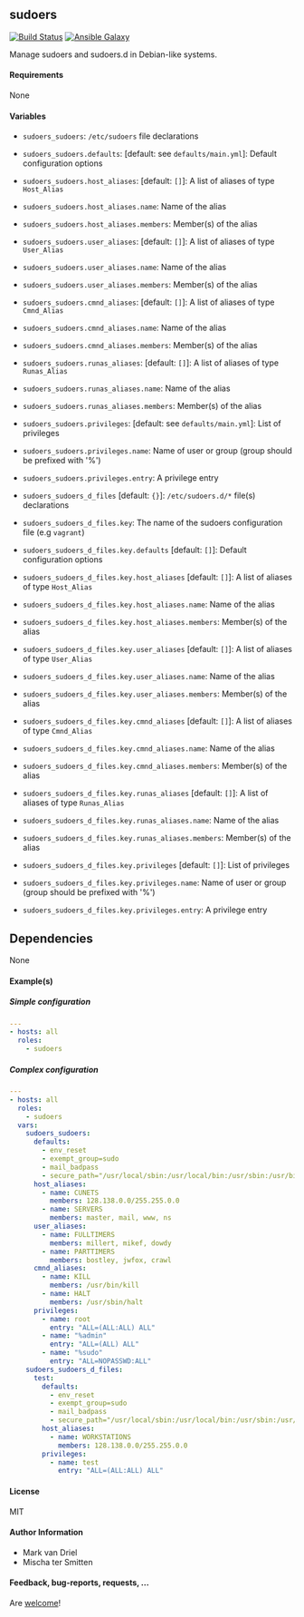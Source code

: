 ## sudoers

[![Build Status](https://travis-ci.org/Oefenweb/ansible-sudoers.svg?branch=master)](https://travis-ci.org/Oefenweb/ansible-sudoers) [![Ansible Galaxy](http://img.shields.io/badge/ansible--galaxy-sudoers-blue.svg)](https://galaxy.ansible.com/Oefenweb/sudoers)

Manage sudoers and sudoers.d in Debian-like systems.

#### Requirements

None

#### Variables

* `sudoers_sudoers`: `/etc/sudoers` file declarations
* `sudoers_sudoers.defaults`: [default: see `defaults/main.yml`]: Default configuration options
* `sudoers_sudoers.host_aliases`: [default: `[]`]: A list of aliases of type `Host_Alias`
* `sudoers_sudoers.host_aliases.name`: Name of the alias
* `sudoers_sudoers.host_aliases.members`: Member(s) of the alias
* `sudoers_sudoers.user_aliases`: [default: `[]`]: A list of aliases of type `User_Alias`
* `sudoers_sudoers.user_aliases.name`: Name of the alias
* `sudoers_sudoers.user_aliases.members`: Member(s) of the alias
* `sudoers_sudoers.cmnd_aliases`: [default: `[]`]: A list of aliases of type `Cmnd_Alias`
* `sudoers_sudoers.cmnd_aliases.name`: Name of the alias
* `sudoers_sudoers.cmnd_aliases.members`: Member(s) of the alias
* `sudoers_sudoers.runas_aliases`: [default: `[]`]: A list of aliases of type `Runas_Alias`
* `sudoers_sudoers.runas_aliases.name`: Name of the alias
* `sudoers_sudoers.runas_aliases.members`: Member(s) of the alias
* `sudoers_sudoers.privileges`: [default: see `defaults/main.yml`]: List of privileges
* `sudoers_sudoers.privileges.name`: Name of user or group (group should be prefixed with '%')
* `sudoers_sudoers.privileges.entry`: A privilege entry

* `sudoers_sudoers_d_files` [default: `{}`]: `/etc/sudoers.d/*` file(s) declarations
* `sudoers_sudoers_d_files.key`: The name of the sudoers configuration file (e.g `vagrant`)
* `sudoers_sudoers_d_files.key.defaults` [default: `[]`]: Default configuration options
* `sudoers_sudoers_d_files.key.host_aliases` [default: `[]`]: A list of aliases of type `Host_Alias`
* `sudoers_sudoers_d_files.key.host_aliases.name`: Name of the alias
* `sudoers_sudoers_d_files.key.host_aliases.members`: Member(s) of the alias
* `sudoers_sudoers_d_files.key.user_aliases` [default: `[]`]: A list of aliases of type `User_Alias`
* `sudoers_sudoers_d_files.key.user_aliases.name`: Name of the alias
* `sudoers_sudoers_d_files.key.user_aliases.members`: Member(s) of the alias
* `sudoers_sudoers_d_files.key.cmnd_aliases` [default: `[]`]: A list of aliases of type `Cmnd_Alias`
* `sudoers_sudoers_d_files.key.cmnd_aliases.name`: Name of the alias
* `sudoers_sudoers_d_files.key.cmnd_aliases.members`: Member(s) of the alias
* `sudoers_sudoers_d_files.key.runas_aliases` [default: `[]`]: A list of aliases of type `Runas_Alias`
* `sudoers_sudoers_d_files.key.runas_aliases.name`: Name of the alias
* `sudoers_sudoers_d_files.key.runas_aliases.members`: Member(s) of the alias
* `sudoers_sudoers_d_files.key.privileges` [default: `[]`]: List of privileges
* `sudoers_sudoers_d_files.key.privileges.name`: Name of user or group (group should be prefixed with '%')
* `sudoers_sudoers_d_files.key.privileges.entry`: A privilege entry

## Dependencies

None

#### Example(s)

##### Simple configuration

```yaml
---
- hosts: all
  roles:
    - sudoers
```

##### Complex configuration

```yaml
---
- hosts: all
  roles:
    - sudoers
  vars:
    sudoers_sudoers:
      defaults:
        - env_reset
        - exempt_group=sudo
        - mail_badpass
        - secure_path="/usr/local/sbin:/usr/local/bin:/usr/sbin:/usr/bin:/sbin:/bin"
      host_aliases:
        - name: CUNETS
          members: 128.138.0.0/255.255.0.0
        - name: SERVERS
          members: master, mail, www, ns
      user_aliases:
        - name: FULLTIMERS
          members: millert, mikef, dowdy
        - name: PARTTIMERS
          members: bostley, jwfox, crawl
      cmnd_aliases:
        - name: KILL
          members: /usr/bin/kill
        - name: HALT
          members: /usr/sbin/halt
      privileges:
        - name: root
          entry: "ALL=(ALL:ALL) ALL"
        - name: "%admin"
          entry: "ALL=(ALL) ALL"
        - name: "%sudo"
          entry: "ALL=NOPASSWD:ALL"
    sudoers_sudoers_d_files:
      test:
        defaults:
          - env_reset
          - exempt_group=sudo
          - mail_badpass
          - secure_path="/usr/local/sbin:/usr/local/bin:/usr/sbin:/usr/bin:/sbin:/bin"
        host_aliases:
          - name: WORKSTATIONS
            members: 128.138.0.0/255.255.0.0
        privileges:
          - name: test
            entry: "ALL=(ALL:ALL) ALL"    
```

#### License

MIT

#### Author Information

* Mark van Driel
* Mischa ter Smitten

#### Feedback, bug-reports, requests, ...

Are [welcome](https://github.com/Oefenweb/ansible-sudoers/issues)!
